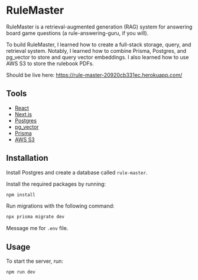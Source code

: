 # RuleMaster

RuleMaster is a retrieval-augmented generation (RAG) system for answering board game questions (a rule-answering-guru, if you will).

To build RuleMaster, I learned how to create a full-stack storage, query, and retrieval system. Notably, I learned how to combine Prisma, Postgres, and pg_vector to store and query vector embeddings. I also learned how to use AWS S3 to store the rulebook PDFs.

Should be live here: https://rule-master-20920cb331ec.herokuapp.com/

## Tools

- [React](https://reactjs.org/)
- [Next.js](https://nextjs.org/)
- [Postgres](https://www.postgresql.org/)
- [pg_vector](https://github.com/pgvector/pgvector)
- [Prisma](https://www.prisma.io/)
- [AWS S3](https://aws.amazon.com/s3/)

## Installation

Install Postgres and create a database called `rule-master`.

Install the required packages by running:
```bash
npm install
```

Run migrations with the following command:
```bash
npx prisma migrate dev
```

Message me for `.env` file.

## Usage

To start the server, run:
```bash
npm run dev
```

